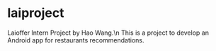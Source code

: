 # laiproject
Laioffer Intern Project by Hao Wang.\n
This is a project to develop an Android app for restaurants recommendations.
